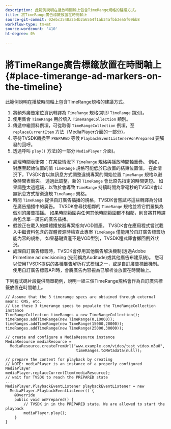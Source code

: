 ```yaml
---
description: 此範例說明在播放時間軸上包含TimeRange規格的建議方式。
title: 將TimeRange廣告標籤放置在時間軸上
source-git-commit: 02ebc3548a254b2a6554f1ab34afbb3ea5f09bb8
workflow-type: tm+mt
source-wordcount: '410'
ht-degree: 0%

---
```


# 將TimeRange廣告標籤放置在時間軸上 {#place-timerange-ad-markers-on-the-timeline}

此範例說明在播放時間軸上包含TimeRange規格的建議方式。

1. 將頻外廣告定位資訊轉譯為 `TimeRange` 規格(亦即 `TimeRange` 類別)。
1. 使用集合 `TimeRange` 用於填入 `TimeRangeCollection` 類別。
1. 傳遞中繼資料例項，可從取得 `TimeRangeCollection` 例項，至 `replaceCurrentItem` 方法（MediaPlayer介面的一部分）。
1. 等待TVSDK轉換至 `PREPARED` 等候 `PlaybackEventListener#onPrepared` 要觸發的回呼。
1. 透過呼叫 `play()` 方法(的一部分 `MediaPlayer` 介面)。

* 處理時間表衝突：在某些情況下 `TimeRange` 規格與播放時間軸重疊。 例如，對應至起始位置的值 `TimeRange` 規格可能低於已放置的結束位置值。 在此情況下，TVSDK會以無訊息方式調整違規專案的開始位置 `TimeRange` 規格以避免時間表衝突。 透過此調整，新的 `TimeRange` 會比原先指定的時間更短。 如果調整太過極端，以致於會導致 `TimeRange` 持續時間為零毫秒的TVSDK會以無訊息方式捨棄違規 `TimeRange` 規格。
* 時間 `TimeRange` 提供自訂廣告插播的規格，TVSDK會嘗試將這些轉譯為分組在廣告插播中的廣告。 TVSDK會尋找相鄰的 `TimeRange` 規格並將它們叢集為個別的廣告插播。 如果時間範圍與任何其他時間範圍都不相鄰，則會將其轉譯為包含單一廣告的廣告插播。
* 假設正在載入的媒體播放器專案指向VOD資產。 TVSDK會在應用程式嘗試載入中繼資料包含的媒體資源時檢查此專案 `TimeRange` 僅能用於自訂廣告標籤功能內容的規格。 如果基礎資產不是VOD型別，TVSDK程式庫會擲回例外狀況。
* 處理自訂廣告標籤時，TVSDK會停用其他廣告解決機制(透過Adobe Primetime ad decisioning (先前稱為Auditude)或其他廣告布建系統)。 您可以使用TVSDK提供的各種廣告解析程式模組之一，或是自訂廣告標籤機制。 使用自訂廣告標籤API時，會將廣告內容視為已解析並放置在時間軸上。

下列程式碼片段提供簡單範例，說明一組三個TimeRange規格會作為自訂廣告標籤放置在時間軸上。

```java>
// Assume that the 3 timerange specs are obtained through external means: CMS, etc. 
// Use these 3 timerange specs to populate the TimeRangeCollection instance 
TimeRangeCollection timeRanges = new TimeRangeCollection();  
timeRanges.addTimeRange(new TimeRange(0,10000)); 
timeRanges.addTimeRange(new TimeRange(15000,20000)); 
timeRanges.addTimeRange(new TimeRange(25000,30000)); 
 
// create and configure a MediaResource instance 
MediaResource mediaResource =  
  MediaResource.createFromUrl("www.example.com/video/test_video.m3u8",  
                               timeRanges.toMetadata(null)); 
 
// prepare the content for playback by creating 
// NOTE: mediaPlayer is an instance of a properly configured MediaPlayer  
mediaPlayer.replaceCurrentItem(mediaResource); 
// wait for TVSDK to reach the PREPARED state 
... 
MediaPlayer.PlaybackEventListener playbackEventListener = new 
  MediaPlayer.PlaybackEventListener() { 
    @Override 
    public void onPrepared() { 
        // TVSDK in in the PREPARED state. We are allowed to start the playback  
        mediaPlayer.play(); 
    } 
} 
```
